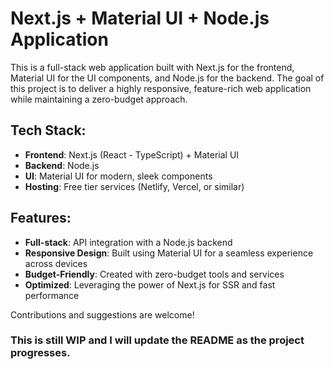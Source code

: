 # Next.js + Material UI + Node.js Application

This is a full-stack web application built with Next.js for the frontend, Material UI for the UI components, and Node.js for the backend. The goal of this project is to deliver a highly responsive, feature-rich web application while maintaining a zero-budget approach.

## Tech Stack:

- **Frontend**: Next.js (React - TypeScript) + Material UI
- **Backend**: Node.js
- **UI**: Material UI for modern, sleek components
- **Hosting**: Free tier services (Netlify, Vercel, or similar)

## Features:

- **Full-stack**: API integration with a Node.js backend
- **Responsive Design**: Built using Material UI for a seamless experience across devices
- **Budget-Friendly**: Created with zero-budget tools and services
- **Optimized**: Leveraging the power of Next.js for SSR and fast performance

Contributions and suggestions are welcome!

### This is still WIP and I will update the README as the project progresses.

```

```
